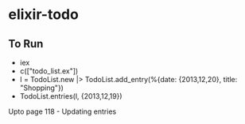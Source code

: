 # elixir-todo

## To Run

* iex
* c(["todo_list.ex"])
* l = TodoList.new |> TodoList.add_entry(%{date: {2013,12,20}, title: "Shopping"})
* TodoList.entries(l, {2013,12,19})

Upto page 118 - Updating entries
